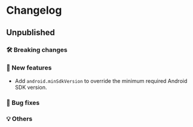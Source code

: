 # Changelog

## Unpublished

### 🛠 Breaking changes

### 🎉 New features

- Add `android.minSdkVersion` to override the minimum required Android SDK version.

### 🐛 Bug fixes

### 💡 Others
